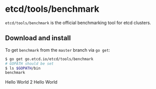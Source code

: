 # etcd/tools/benchmark

`etcd/tools/benchmark` is the official benchmarking tool for etcd clusters.

## Download and install
To get `benchmark` from the `master` branch via `go get`:
```sh
$ go get go.etcd.io/etcd/tools/benchmark
# GOPATH should be set
$ ls $GOPATH/bin
benchmark
```
Hello World 2
Hello World

